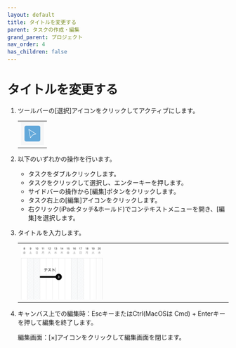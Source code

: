 ```yaml
---
layout: default
title: タイトルを変更する
parent: タスクの作成・編集
grand_parent: プロジェクト
nav_order: 4
has_children: false
---
```


# タイトルを変更する

1. ツールバーの[選択]アイコンをクリックしてアクティブにします。

   <table><tr><td>
   <img src="/assets/images/activetool-selection.png" width="52px">
   </td></tr></table>
    
2. 以下のいずれかの操作を行います。
    - タスクをダブルクリックします。
    - タスクをクリックして選択し、エンターキーを押します。
    - サイドバーの操作から[編集]ボタンをクリックします。
    - タスク右上の[編集]アイコンをクリックします。
    - 右クリック(iPad:タッチ&ホールド)でコンテキストメニューを開き、[編集]を選択します。

3. タイトルを入力します。

   <table><tr><td>
   <img src="/assets/images/projects/task/change-title/1.png" width="40%">
   </td></tr></table>

4. キャンバス上での編集時：EscキーまたはCtrl(MacOSは Cmd) + Enterキーを押して編集を終了します。

   編集画面：[×]アイコンをクリックして編集画面を閉じます。